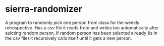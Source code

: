 # sierra-randomizer

A program to randomly pick one person from class for the weekly retrospective. 
Has a csv file it reads from and writes too automatically after selcting random person.
If random person has been selected already (is in the csv file) it recursively calls itself until it gets a new person.
